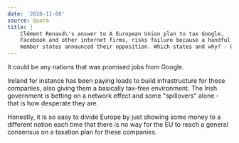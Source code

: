 ```yaml
---
date: '2018-11-08'
source: quora
title: |
    Clément Renaud\'s answer to A European Union plan to tax Google,
    Facebook and other internet firms, risks failure because a handful of
    member states announced their opposition. Which states and why? - Quora
---
```


It could be any nations that was promised jobs from Google.

Ireland for instance has been paying loads to build infrastructure for
these companies, also giving them a basically tax-free environment. The
Irish government is betting on a network effect and some "spillovers"
alone - that is how desperate they are.

Honestly, it is so easy to divide Europe by just showing some money to a
different nation each time that there is no way for the EU to reach a
general consensus on a taxation plan for these companies.
